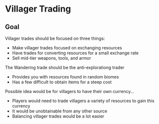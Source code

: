 # Villager Trading

## Goal

Villager trades should be focused on three things:

- Make villager trades focused on exchanging resources
- Have trades for converting resources for a small exchange rate
- Sell mid-tier weapons, tools, and armor

The Wandering trade should be the anti-explorationg trader

- Provides you with resources found in random biomes
- Has a few difficult to obtain items for a steep cost

Possible idea would be for villagers to have their own currency...

- Players would need to trade villagers a variety of resources to gain this currency
- It would be unobtainable from any other source
- Balancing villager trades would be a lot easier